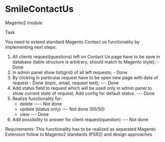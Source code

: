 # SmileContactUs
Magento2 module

Task

You need to extend standard Magento Contact us functionality by  implementing next steps:
1. All clients request(questions) left on Contact Us page have to be save in database (table structure is arbitrary, 
should match to Magento style); - Done
2. In admin panel show list(grid) of all left requests; - Done
3. By clicking in particular request have to be open new page with data of request - Done
(topic, email, request text); --- Done
4. Add status field to request which will be used only in admin panel to show current state of request;
Add config for default status. --- Done
5. Realize functionality for:
    - delete ---- Not done
    - update (status only) --- Not done (50/50)
    - view --- Done
6. Add possibility to answer for client request(question) --- Not done

Requirements:
This functionality has to be realized as separated Magento Extension follow to Magento2 standards (PSR2) and design approaches 
